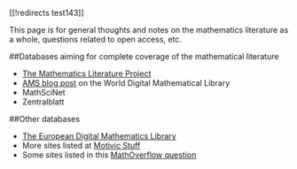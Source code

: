 [[!redirects test143]]

This page is for general thoughts and notes on the mathematics literature as a whole, questions related to open access, etc.

##Databases aiming for complete coverage of the mathematical literature

* [The Mathematics Literature Project](http://tqft.net/mlp/wiki/The_Mathematics_Literature_Project)
* [AMS blog post](http://blogs.ams.org/blogonmathblogs/2013/05/13/building-the-world-digital-mathematical-library/) on the World Digital Mathematical Library
* MathSciNet
* Zentralblatt

##Other databases

* [The European Digital Mathematics Library](https://eudml.org)
* More sites listed at [Motivic Stuff](http://homotopical.wordpress.com/links/journals/)
* Some sites listed in this [MathOverflow question](http://mathoverflow.net/questions/87053/papers-archives-especially-not-indexed-by-google)